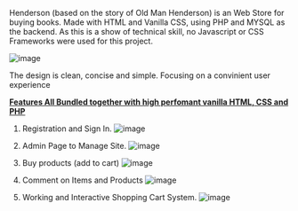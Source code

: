 Henderson (based on the story of Old Man Henderson) is an Web Store for buying books. Made with HTML and Vanilla CSS, using PHP and MYSQL as the backend. 
As this is a show of technical skill, no Javascript or CSS Frameworks were used for this project.

![image](https://github.com/lochana-dineth/Henderson-Web-Bookstore/assets/30839724/01893a82-a50b-45f9-9665-6cd8fa8a8dc0)

The design is clean, concise and simple. Focusing on a convinient user experience 

<u>**Features All Bundled together with high perfomant vanilla HTML, CSS and PHP**</u>

1. Registration and Sign In.
![image](https://github.com/lochana-dineth/Henderson-Web-Bookstore/assets/30839724/4376da67-5b6d-45cf-b90b-9478b14eb393)

2. Admin Page to Manage Site.
![image](https://github.com/lochana-dineth/Henderson-Web-Bookstore/assets/30839724/ea88a698-130a-494f-9224-a4721cf243dc)

3. Buy products (add to cart)
![image](https://github.com/lochana-dineth/Henderson-Web-Bookstore/assets/30839724/b49df100-cce1-45a7-bbfa-48f9a96544ff)

4. Comment on Items and Products
![image](https://github.com/lochana-dineth/Henderson-Web-Bookstore/assets/30839724/5714a992-5cf6-4d58-b9ec-4782892e3360)

5. Working and Interactive Shopping Cart System.
![image](https://github.com/lochana-dineth/Henderson-Web-Bookstore/assets/30839724/79d683d8-be04-49d6-9cf9-066f742a448c)




